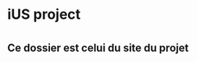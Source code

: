 <h1>iUS project<h1>
<h2>Ce dossier est celui du site du projet <span style="color:"#5865F2""<a href="https://ius-project.herokuapp.com>iUS</a></span></h2>
